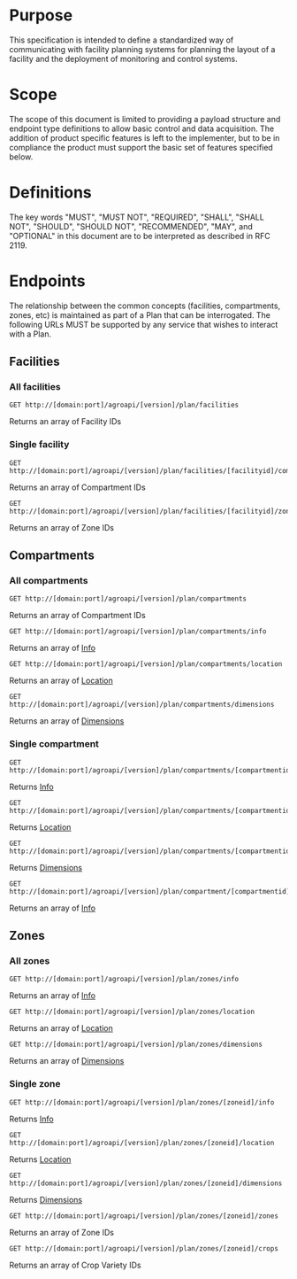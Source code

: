 # Purpose

This specification is intended to define a standardized way of communicating with facility planning systems for planning the layout of a facility and the deployment of monitoring and control systems.

# Scope

The scope of this document is limited to providing a payload structure and endpoint type definitions to allow basic control and data acquisition. The addition of product specific features is left to the implementer, but to be in compliance the product must support the basic set of features specified below.

# Definitions

The key words "MUST", "MUST NOT", "REQUIRED", "SHALL", "SHALL NOT", "SHOULD", "SHOULD NOT", "RECOMMENDED",  "MAY", and "OPTIONAL" in this document are to be interpreted as described in RFC 2119.

# Endpoints
The relationship between the common concepts (facilities, compartments, zones, etc) is maintained as part of a Plan that can be interrogated. The following URLs MUST be supported by any service that wishes to interact with a Plan.

## Facilities
### All facilities
```
GET http://[domain:port]/agroapi/[version]/plan/facilities  
```
Returns an array of Facility IDs  

### Single facility
```
GET http://[domain:port]/agroapi/[version]/plan/facilities/[facilityid]/compartments  
```
Returns an array of Compartment IDs  

```
GET http://[domain:port]/agroapi/[version]/plan/facilities/[facilityid]/zones  
```
Returns an array of Zone IDs  

## Compartments
### All compartments
```
GET http://[domain:port]/agroapi/[version]/plan/compartments  
```
Returns an array of Compartment IDs  

```
GET http://[domain:port]/agroapi/[version]/plan/compartments/info  
```
Returns an array of [Info](https://github.com/open-ag-tech/api-spec/blob/master/versions/general-0.0.1.md#info-data)  

```
GET http://[domain:port]/agroapi/[version]/plan/compartments/location  
```
Returns an array of [Location](https://github.com/open-ag-tech/api-spec/blob/master/versions/general-0.0.1.md#location-data)  
```
GET http://[domain:port]/agroapi/[version]/plan/compartments/dimensions  
```
Returns an array of [Dimensions](https://github.com/open-ag-tech/api-spec/blob/master/versions/general-0.0.1.md#dimension-data)  


### Single compartment
```
GET http://[domain:port]/agroapi/[version]/plan/compartments/[compartmentid]/info  
```
Returns [Info](https://github.com/open-ag-tech/api-spec/blob/master/versions/general-0.0.1.md#info-data)  

```
GET http://[domain:port]/agroapi/[version]/plan/compartments/[compartmentid]/location  
```
Returns [Location](https://github.com/open-ag-tech/api-spec/blob/master/versions/general-0.0.1.md#location-data)  

```
GET http://[domain:port]/agroapi/[version]/plan/compartments/[compartmentid]/dimensions  
```
Returns [Dimensions](https://github.com/open-ag-tech/api-spec/blob/master/versions/general-0.0.1.md#dimension-data)  

```
GET http://[domain:port]/agroapi/[version]/plan/compartment/[compartmentid]/zones  
```
Returns an array of [Info](https://github.com/open-ag-tech/api-spec/blob/master/versions/general-0.0.1.md#info-data)  

## Zones
### All zones
```
GET http://[domain:port]/agroapi/[version]/plan/zones/info  
```
Returns an array of [Info](https://github.com/open-ag-tech/api-spec/blob/master/versions/general-0.0.1.md#info-data)  

```
GET http://[domain:port]/agroapi/[version]/plan/zones/location  
```
Returns an array of [Location](https://github.com/open-ag-tech/api-spec/blob/master/versions/general-0.0.1.md#location-data)  

```
GET http://[domain:port]/agroapi/[version]/plan/zones/dimensions  
```
Returns an array of [Dimensions](https://github.com/open-ag-tech/api-spec/blob/master/versions/general-0.0.1.md#dimension-data)  

### Single zone
```
GET http://[domain:port]/agroapi/[version]/plan/zones/[zoneid]/info  
```
Returns [Info](https://github.com/open-ag-tech/api-spec/blob/master/versions/general-0.0.1.md#info-data)  

```
GET http://[domain:port]/agroapi/[version]/plan/zones/[zoneid]/location  
```
Returns [Location](https://github.com/open-ag-tech/api-spec/blob/master/versions/general-0.0.1.md#location-data)  

```
GET http://[domain:port]/agroapi/[version]/plan/zones/[zoneid]/dimensions  
```
Returns [Dimensions](https://github.com/open-ag-tech/api-spec/blob/master/versions/general-0.0.1.md#dimension-data)  

```
GET http://[domain:port]/agroapi/[version]/plan/zones/[zoneid]/zones  
```
Returns an array of Zone IDs  

```
GET http://[domain:port]/agroapi/[version]/plan/zones/[zoneid]/crops  
```
Returns an array of Crop Variety IDs  
